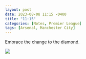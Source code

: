 ```yaml
---
layout: post
date: 2023-08-08 11:15 -0400
title: "11:15"
categories: [Notes, Premier League]
tags: [Arsenal, Manchester City]
---
```


Embrace the change to the diamond. 

![](https://i.imgur.com/sQD9IHc.jpg)



